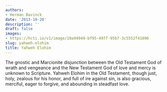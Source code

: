 ```yaml
---
authors:
- Herman Bavinck
date: '2013-10-20'
description: ''
draft: false
images:
- https://hcti.io/v1/image/10a94949-bf95-497f-95b7-3c5552f41096
slug: yahweh-elohim
title: Yahweh Elohim
---
```


The gnostic and Marcionite disjunction between the Old Testament God of wrath and vengeance and the New Testament God of love and mercy is unknown to Scripture. Yahweh Elohim in the Old Testament, though just, holy, zealous for his honor, and full of ire against sin, is also gracious, merciful, eager to forgive, and abounding in steadfast love.